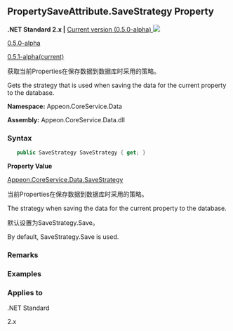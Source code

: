 ## **PropertySaveAttribute.SaveStrategy Property**

**.NET Standard 2.x |**  <a href="javascript:void(0)" class="dropdown">Current version (0.5.0-alpha) <img src="~/images/dropdown.png"/></a>

<div class="otherversions"  value="versdiv">

<a href="javascript:void(0)">0.5.0-alpha</a>

<a href="javascript:void(0)">0.5.1-alpha(current)</a>

</div>

获取当前Properties在保存数据到数据库时采用的策略。

Gets the strategy that is used when saving the data for the current property to the database.

 **Namespace:** Appeon.CoreService.Data

 **Assembly:** Appeon.CoreService.Data.dll

### **Syntax**

```c#
   public SaveStrategy SaveStrategy { get; }
```

**Property Value**

[Appeon.CoreService.Data.SaveStrategy](../../../../SaveStrategy/SaveStrategy.html)

当前Properties在保存数据到数据库时采用的策略。

The strategy when saving the data for the current property to the database.

默认设置为SaveStrategy.Save。

By default, SaveStrategy.Save is used.

### **Remarks**



### **Examples**



### **Applies to**

.NET Standard 

2.x